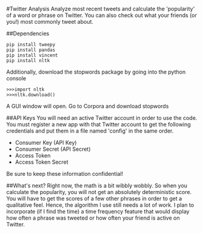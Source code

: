 #Twitter Analysis
Analyze most recent tweets and calculate the 'popularity' of a word or phrase on Twitter.
You can also check out what your friends (or you!) most commonly tweet about.

##Dependencies
```
pip install tweepy
pip install pandas
pip install vincent
pip install nltk
```
Additionally, download the stopwords package by going into the python console
```
>>>import nltk
>>>nltk.download()
```
A GUI window will open. Go to Corpora and download stopwords

##API Keys
You will need an active Twitter account in order to use the code. You must register a new app with that Twitter account to get the following credentials and put them in a file named 'config' in the same order.

+ Consumer Key (API Key)
+ Consumer Secret (API Secret)
+ Access Token
+ Access Token Secret

Be sure to keep these information confidential!

##What's next?
Right now, the math is a bit wibbly wobbly. So when you calculate the popularity, you will not get an absolutely deterministic score. You will have to get the scores of a few other phrases in order to get a qualitative feel. Hence, the algorithm I use still needs a lot of work.
I plan to incorporate (if I find the time) a time frequency feature that would display how often a phrase was tweeted or how often your friend is active on Twitter.
